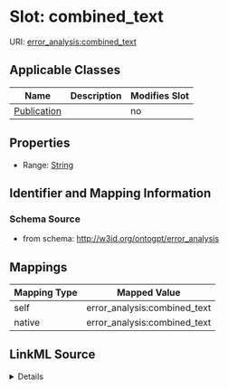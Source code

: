 

# Slot: combined_text

URI: [error_analysis:combined_text](http://w3id.org/ontogpt/error_analysiscombined_text)



<!-- no inheritance hierarchy -->





## Applicable Classes

| Name | Description | Modifies Slot |
| --- | --- | --- |
| [Publication](Publication.md) |  |  no  |







## Properties

* Range: [String](String.md)





## Identifier and Mapping Information







### Schema Source


* from schema: http://w3id.org/ontogpt/error_analysis




## Mappings

| Mapping Type | Mapped Value |
| ---  | ---  |
| self | error_analysis:combined_text |
| native | error_analysis:combined_text |




## LinkML Source

<details>
```yaml
name: combined_text
from_schema: http://w3id.org/ontogpt/error_analysis
rank: 1000
alias: combined_text
owner: Publication
domain_of:
- Publication
range: string

```
</details>